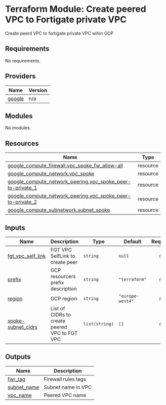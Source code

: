 # Terraform Module: Create peered VPC to Fortigate private VPC

Create peerd VPC to fortigate private VPC wihin GCP

<!-- BEGIN_TF_DOCS -->
## Requirements

No requirements.

## Providers

| Name | Version |
|------|---------|
| <a name="provider_google"></a> [google](#provider\_google) | n/a |

## Modules

No modules.

## Resources

| Name | Type |
|------|------|
| [google_compute_firewall.vpc_spoke_fw_allow-all](https://registry.terraform.io/providers/hashicorp/google/latest/docs/resources/compute_firewall) | resource |
| [google_compute_network.vpc_spoke](https://registry.terraform.io/providers/hashicorp/google/latest/docs/resources/compute_network) | resource |
| [google_compute_network_peering.vpc_spoke_peer-to-private_1](https://registry.terraform.io/providers/hashicorp/google/latest/docs/resources/compute_network_peering) | resource |
| [google_compute_network_peering.vpc_spoke_peer-to-private_2](https://registry.terraform.io/providers/hashicorp/google/latest/docs/resources/compute_network_peering) | resource |
| [google_compute_subnetwork.subnet_spoke](https://registry.terraform.io/providers/hashicorp/google/latest/docs/resources/compute_subnetwork) | resource |

## Inputs

| Name | Description | Type | Default | Required |
|------|-------------|------|---------|:--------:|
| <a name="input_fgt_vpc_self_link"></a> [fgt\_vpc\_self\_link](#input\_fgt\_vpc\_self\_link) | FGT VPC SelfLink to create peer | `string` | `null` | no |
| <a name="input_prefix"></a> [prefix](#input\_prefix) | GCP resourcers prefix description | `string` | `"terraform"` | no |
| <a name="input_region"></a> [region](#input\_region) | GCP region | `string` | `"europe-west4"` | no |
| <a name="input_spoke-subnet_cidrs"></a> [spoke-subnet\_cidrs](#input\_spoke-subnet\_cidrs) | List of CIDRs to create peered VPC to FGT VPC | `list(string)` | `[]` | no |

## Outputs

| Name | Description |
|------|-------------|
| <a name="output_fwr_tag"></a> [fwr\_tag](#output\_fwr\_tag) | Firewall rules tags |
| <a name="output_subnet_name"></a> [subnet\_name](#output\_subnet\_name) | Subnet name in VPC |
| <a name="output_vpc_name"></a> [vpc\_name](#output\_vpc\_name) | Peered VPC name |
<!-- END_TF_DOCS -->